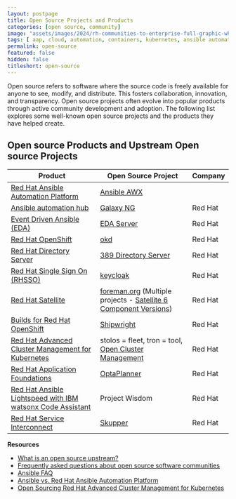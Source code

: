 ```yaml
---
layout: postpage
title: Open Source Projects and Products
categories: [open source, community]
image: "assets/images/2024/rh-communities-to-enterprise-full-graphic-white-202002pr_white.png"
tags: [ aap, cloud, automation, containers, kubernetes, ansible automation platform, red hat ansible, redhat project vs downstream product,]
permalink: open-source
featured: false
hidden: false
titleshort: open-source
---
```


Open source refers to software where the source code is freely available for anyone to see, modify, and distribute. This fosters collaboration, innovation, and transparency. Open source projects often evolve into popular products through active community development and adoption. The following list explores some well-known open source projects and the products they have helped create.

## Open source Products and Upstream Open source Projects

| Product | Open Source Project | Company |
|---|---|---|
| [Red Hat Ansible Automation Platform](https://www.redhat.com/en/technologies/management/ansible) | [Ansible AWX](https://github.com/ansible/awx) |
| [Ansible automation hub](https://www.redhat.com/en/technologies/management/ansible/automation-hub) | [Galaxy NG](https://github.com/ansible/galaxy_ng/) | Red Hat |
| [Event Driven Ansible (EDA)](https://www.redhat.com/en/technologies/management/ansible/event-driven-ansible) | [EDA Server](https://github.com/ansible/eda-server) | Red Hat
| [Red Hat OpenShift](https://www.redhat.com/en/technologies/cloud-computing/openshift) | [okd](https://www.okd.io/) | Red Hat |
| [Red Hat Directory Server](https://www.redhat.com/en/technologies/cloud-computing/directory-server) | [389 Directory Server](https://www.port389.org/) | Red Hat |
| [Red Hat Single Sign On (RHSSO)](https://access.redhat.com/products/red-hat-single-sign-on/) | [keycloak](https://www.keycloak.org/) | Red Hat |
| [Red Hat Satellite](https://www.redhat.com/en/technologies/management/satellite) | [foreman.org](https://www.theforeman.org/) (Multiple projects - [Satellite 6 Component Versions](https://access.redhat.com/articles/1343683)) | Red Hat |
| [Builds for Red Hat OpenShift](https://access.redhat.com/documentation/en-us/builds_for_red_hat_openshift) | [Shipwright](https://shipwright.io/) | Red Hat |
| [Red Hat Advanced Cluster Management for Kubernetes](https://www.redhat.com/en/technologies/management/advanced-cluster-management) | stolos = fleet, tron = tool, [Open Cluster Management](https://github.com/open-cluster-management-io) | Red Hat |
| [Red Hat Application Foundations](https://www.redhat.com/en/products/application-foundations) | [OptaPlanner](https://www.optaplanner.org/) | Red Hat |
| [Red Hat Ansible Lightspeed with IBM watsonx Code Assistant](https://www.redhat.com/en/technologies/management/ansible/ansible-lightspeed) | Project Wisdom | Red Hat |
| [Red Hat Service Interconnect](https://www.redhat.com/en/technologies/cloud-computing/service-interconnect) | [Skupper](https://skupper.io/) | Red Hat |


**Resources**

- [What is an open source upstream?](https://www.redhat.com/en/blog/what-open-source-upstream)
- [Frequently asked questions about open source software communities](https://www.redhat.com/en/resources/frequently-asked-questions-about-open-source-software-communities)
- [Ansible FAQ](https://www.ansible.com/faq)
- [Ansible vs. Red Hat Ansible Automation Platform](https://www.redhat.com/en/technologies/management/ansible/ansible-vs-red-hat-ansible-automation-platform)
- [Open Sourcing Red Hat Advanced Cluster Management for Kubernetes](https://www.redhat.com/en/blog/open-sourcing-red-hat-advanced-cluster-management-kubernetes)